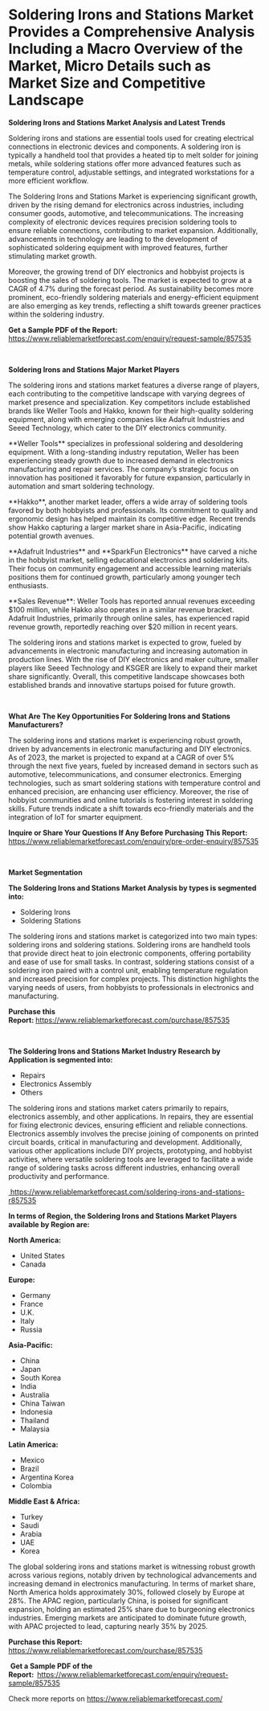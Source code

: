 <p><h1>Soldering Irons and Stations Market Provides a Comprehensive Analysis Including a Macro Overview of the Market, Micro Details such as Market Size and Competitive Landscape</h1></p><p><strong>Soldering Irons and Stations Market Analysis and Latest Trends</strong></p>
<p><p>Soldering irons and stations are essential tools used for creating electrical connections in electronic devices and components. A soldering iron is typically a handheld tool that provides a heated tip to melt solder for joining metals, while soldering stations offer more advanced features such as temperature control, adjustable settings, and integrated workstations for a more efficient workflow.</p><p>The Soldering Irons and Stations Market is experiencing significant growth, driven by the rising demand for electronics across industries, including consumer goods, automotive, and telecommunications. The increasing complexity of electronic devices requires precision soldering tools to ensure reliable connections, contributing to market expansion. Additionally, advancements in technology are leading to the development of sophisticated soldering equipment with improved features, further stimulating market growth.</p><p>Moreover, the growing trend of DIY electronics and hobbyist projects is boosting the sales of soldering tools. The market is expected to grow at a CAGR of 4.7% during the forecast period. As sustainability becomes more prominent, eco-friendly soldering materials and energy-efficient equipment are also emerging as key trends, reflecting a shift towards greener practices within the soldering industry.</p></p>
<p><strong>Get a Sample PDF of the Report:&nbsp;</strong> <a href="https://www.reliablemarketforecast.com/enquiry/request-sample/857535?utm_campaign=2950&utm_medium=2&utm_source=Github&utm_content=ia&utm_term=06042025&utm_id=soldering-irons-and-stations">https://www.reliablemarketforecast.com/enquiry/request-sample/857535</a></p>
<p>&nbsp;</p>
<p><strong>Soldering Irons and Stations Major Market Players</strong></p>
<p><p>The soldering irons and stations market features a diverse range of players, each contributing to the competitive landscape with varying degrees of market presence and specialization. Key competitors include established brands like Weller Tools and Hakko, known for their high-quality soldering equipment, along with emerging companies like Adafruit Industries and Seeed Technology, which cater to the DIY electronics community.</p><p>**Weller Tools** specializes in professional soldering and desoldering equipment. With a long-standing industry reputation, Weller has been experiencing steady growth due to increased demand in electronics manufacturing and repair services. The company’s strategic focus on innovation has positioned it favorably for future expansion, particularly in automation and smart soldering technology.</p><p>**Hakko**, another market leader, offers a wide array of soldering tools favored by both hobbyists and professionals. Its commitment to quality and ergonomic design has helped maintain its competitive edge. Recent trends show Hakko capturing a larger market share in Asia-Pacific, indicating potential growth avenues.</p><p>**Adafruit Industries** and **SparkFun Electronics** have carved a niche in the hobbyist market, selling educational electronics and soldering kits. Their focus on community engagement and accessible learning materials positions them for continued growth, particularly among younger tech enthusiasts.</p><p>**Sales Revenue**: Weller Tools has reported annual revenues exceeding $100 million, while Hakko also operates in a similar revenue bracket. Adafruit Industries, primarily through online sales, has experienced rapid revenue growth, reportedly reaching over $20 million in recent years.</p><p>The soldering irons and stations market is expected to grow, fueled by advancements in electronic manufacturing and increasing automation in production lines. With the rise of DIY electronics and maker culture, smaller players like Seeed Technology and KSGER are likely to expand their market share significantly. Overall, this competitive landscape showcases both established brands and innovative startups poised for future growth.</p></p>
<p>&nbsp;</p>
<p><strong>What Are The Key Opportunities For Soldering Irons and Stations Manufacturers?</strong></p>
<p><p>The soldering irons and stations market is experiencing robust growth, driven by advancements in electronic manufacturing and DIY electronics. As of 2023, the market is projected to expand at a CAGR of over 5% through the next five years, fueled by increased demand in sectors such as automotive, telecommunications, and consumer electronics. Emerging technologies, such as smart soldering stations with temperature control and enhanced precision, are enhancing user efficiency. Moreover, the rise of hobbyist communities and online tutorials is fostering interest in soldering skills. Future trends indicate a shift towards eco-friendly materials and the integration of IoT for smarter equipment.</p></p>
<p><strong>Inquire or Share Your Questions If Any Before Purchasing This Report:</strong> <a href="https://www.reliablemarketforecast.com/enquiry/pre-order-enquiry/857535?utm_campaign=2950&utm_medium=2&utm_source=Github&utm_content=ia&utm_term=06042025&utm_id=soldering-irons-and-stations">https://www.reliablemarketforecast.com/enquiry/pre-order-enquiry/857535</a></p>
<p>&nbsp;</p>
<p><strong>Market Segmentation</strong></p>
<p><strong>The Soldering Irons and Stations Market Analysis by types is segmented into:</strong></p>
<p><ul><li>Soldering Irons</li><li>Soldering Stations</li></ul></p>
<p><p>The soldering irons and stations market is categorized into two main types: soldering irons and soldering stations. Soldering irons are handheld tools that provide direct heat to join electronic components, offering portability and ease of use for small tasks. In contrast, soldering stations consist of a soldering iron paired with a control unit, enabling temperature regulation and increased precision for complex projects. This distinction highlights the varying needs of users, from hobbyists to professionals in electronics and manufacturing.</p></p>
<p><strong>Purchase this Report:&nbsp;</strong><a href="https://www.reliablemarketforecast.com/purchase/857535?utm_campaign=2950&utm_medium=2&utm_source=Github&utm_content=ia&utm_term=06042025&utm_id=soldering-irons-and-stations">https://www.reliablemarketforecast.com/purchase/857535</a></p>
<p>&nbsp;</p>
<p><strong>The Soldering Irons and Stations Market Industry Research by Application is segmented into:</strong></p>
<p><ul><li>Repairs</li><li>Electronics Assembly</li><li>Others</li></ul></p>
<p><p>The soldering irons and stations market caters primarily to repairs, electronics assembly, and other applications. In repairs, they are essential for fixing electronic devices, ensuring efficient and reliable connections. Electronics assembly involves the precise joining of components on printed circuit boards, critical in manufacturing and development. Additionally, various other applications include DIY projects, prototyping, and hobbyist activities, where versatile soldering tools are leveraged to facilitate a wide range of soldering tasks across different industries, enhancing overall productivity and performance.</p></p>
<p><a href="https://www.reliablemarketforecast.com/soldering-irons-and-stations-r857535?utm_campaign=2950&utm_medium=2&utm_source=Github&utm_content=ia&utm_term=06042025&utm_id=soldering-irons-and-stations">&nbsp;https://www.reliablemarketforecast.com/soldering-irons-and-stations-r857535</a></p>
<p><strong>In terms of Region, the Soldering Irons and Stations Market Players available by Region are:</strong></p>
<p>
    <p> <strong> North America: </strong>
        <ul>
            <li>United States</li>
            <li>Canada</li>
        </ul>
        </p> 
    <p> <strong> Europe: </strong>
        <ul>
            <li>Germany</li>
            <li>France</li>
            <li>U.K.</li>
            <li>Italy</li>
            <li>Russia</li>
        </ul>
        </p> 
    <p> <strong> Asia-Pacific: </strong>
        <ul>
            <li>China</li>
            <li>Japan</li>
            <li>South Korea</li>
            <li>India</li>
            <li>Australia</li>
            <li>China Taiwan</li>
            <li>Indonesia</li>
            <li>Thailand</li>
            <li>Malaysia</li>
        </ul>
        </p> 
    <p> <strong> Latin America: </strong>
        <ul>
            <li>Mexico</li>
            <li>Brazil</li>
            <li>Argentina Korea</li>
            <li>Colombia</li>
        </ul>
        </p> 
    <p> <strong> Middle East & Africa: </strong>
        <ul>
            <li>Turkey</li>
            <li>Saudi</li>
            <li>Arabia</li>
            <li>UAE</li>
            <li>Korea</li>
        </ul>
    </p>
    </p>
<p><p>The global soldering irons and stations market is witnessing robust growth across various regions, notably driven by technological advancements and increasing demand in electronics manufacturing. In terms of market share, North America holds approximately 30%, followed closely by Europe at 28%. The APAC region, particularly China, is poised for significant expansion, holding an estimated 25% share due to burgeoning electronics industries. Emerging markets are anticipated to dominate future growth, with APAC projected to lead, capturing nearly 35% by 2025.</p></p>
<p><strong>Purchase this Report: </strong><a href="https://www.reliablemarketforecast.com/purchase/857535?utm_campaign=2950&utm_medium=2&utm_source=Github&utm_content=ia&utm_term=06042025&utm_id=soldering-irons-and-stations">https://www.reliablemarketforecast.com/purchase/857535</a></p>
<p>&nbsp;<strong>Get a Sample PDF of the Report:&nbsp;&nbsp;</strong><a href="https://www.reliablemarketforecast.com/enquiry/request-sample/857535?utm_campaign=2950&utm_medium=2&utm_source=Github&utm_content=ia&utm_term=06042025&utm_id=soldering-irons-and-stations">https://www.reliablemarketforecast.com/enquiry/request-sample/857535</a></p>
<p><strong></strong></p>
<p>Check more reports on <a href="https://www.reliablemarketforecast.com/?utm_campaign=2950&utm_medium=2&utm_source=Github&utm_content=ia&utm_term=06042025&utm_id=soldering-irons-and-stations">https://www.reliablemarketforecast.com/</a></p>